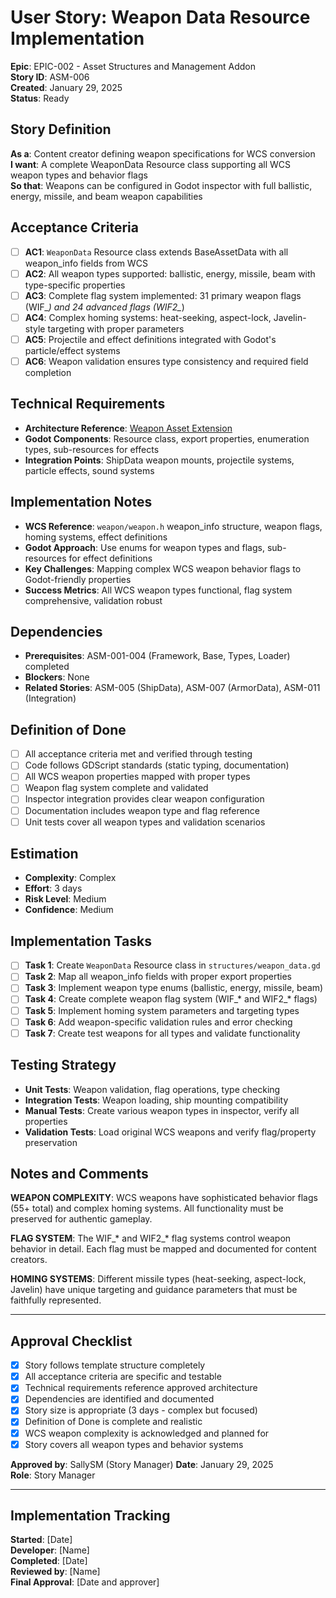 # User Story: Weapon Data Resource Implementation

**Epic**: EPIC-002 - Asset Structures and Management Addon  
**Story ID**: ASM-006  
**Created**: January 29, 2025  
**Status**: Ready

## Story Definition
**As a**: Content creator defining weapon specifications for WCS conversion  
**I want**: A complete WeaponData Resource class supporting all WCS weapon types and behavior flags  
**So that**: Weapons can be configured in Godot inspector with full ballistic, energy, missile, and beam weapon capabilities

## Acceptance Criteria
- [ ] **AC1**: `WeaponData` Resource class extends BaseAssetData with all weapon_info fields from WCS
- [ ] **AC2**: All weapon types supported: ballistic, energy, missile, beam with type-specific properties
- [ ] **AC3**: Complete flag system implemented: 31 primary weapon flags (WIF_*) and 24 advanced flags (WIF2_*)
- [ ] **AC4**: Complex homing systems: heat-seeking, aspect-lock, Javelin-style targeting with proper parameters
- [ ] **AC5**: Projectile and effect definitions integrated with Godot's particle/effect systems
- [ ] **AC6**: Weapon validation ensures type consistency and required field completion

## Technical Requirements
- **Architecture Reference**: [Weapon Asset Extension](../../docs/EPIC-002-asset-structures-management-addon/architecture.md#asset-data-structure-hierarchy)
- **Godot Components**: Resource class, export properties, enumeration types, sub-resources for effects
- **Integration Points**: ShipData weapon mounts, projectile systems, particle effects, sound systems

## Implementation Notes
- **WCS Reference**: `weapon/weapon.h` weapon_info structure, weapon flags, homing systems, effect definitions
- **Godot Approach**: Use enums for weapon types and flags, sub-resources for effect definitions
- **Key Challenges**: Mapping complex WCS weapon behavior flags to Godot-friendly properties
- **Success Metrics**: All WCS weapon types functional, flag system comprehensive, validation robust

## Dependencies
- **Prerequisites**: ASM-001-004 (Framework, Base, Types, Loader) completed
- **Blockers**: None
- **Related Stories**: ASM-005 (ShipData), ASM-007 (ArmorData), ASM-011 (Integration)

## Definition of Done
- [ ] All acceptance criteria met and verified through testing
- [ ] Code follows GDScript standards (static typing, documentation)
- [ ] All WCS weapon properties mapped with proper types
- [ ] Weapon flag system complete and validated
- [ ] Inspector integration provides clear weapon configuration
- [ ] Documentation includes weapon type and flag reference
- [ ] Unit tests cover all weapon types and validation scenarios

## Estimation
- **Complexity**: Complex
- **Effort**: 3 days
- **Risk Level**: Medium
- **Confidence**: Medium

## Implementation Tasks
- [ ] **Task 1**: Create `WeaponData` Resource class in `structures/weapon_data.gd`
- [ ] **Task 2**: Map all weapon_info fields with proper export properties
- [ ] **Task 3**: Implement weapon type enums (ballistic, energy, missile, beam)
- [ ] **Task 4**: Create complete weapon flag system (WIF_* and WIF2_* flags)
- [ ] **Task 5**: Implement homing system parameters and targeting types
- [ ] **Task 6**: Add weapon-specific validation rules and error checking
- [ ] **Task 7**: Create test weapons for all types and validate functionality

## Testing Strategy
- **Unit Tests**: Weapon validation, flag operations, type checking
- **Integration Tests**: Weapon loading, ship mounting compatibility
- **Manual Tests**: Create various weapon types in inspector, verify all properties
- **Validation Tests**: Load original WCS weapons and verify flag/property preservation

## Notes and Comments
**WEAPON COMPLEXITY**: WCS weapons have sophisticated behavior flags (55+ total) and complex homing systems. All functionality must be preserved for authentic gameplay.

**FLAG SYSTEM**: The WIF_* and WIF2_* flag systems control weapon behavior in detail. Each flag must be mapped and documented for content creators.

**HOMING SYSTEMS**: Different missile types (heat-seeking, aspect-lock, Javelin) have unique targeting and guidance parameters that must be faithfully represented.

---

## Approval Checklist
- [x] Story follows template structure completely
- [x] All acceptance criteria are specific and testable
- [x] Technical requirements reference approved architecture
- [x] Dependencies are identified and documented
- [x] Story size is appropriate (3 days - complex but focused)
- [x] Definition of Done is complete and realistic
- [x] WCS weapon complexity is acknowledged and planned for
- [x] Story covers all weapon types and behavior systems

**Approved by**: SallySM (Story Manager) **Date**: January 29, 2025  
**Role**: Story Manager

---

## Implementation Tracking
**Started**: [Date]  
**Developer**: [Name]  
**Completed**: [Date]  
**Reviewed by**: [Name]  
**Final Approval**: [Date and approver]